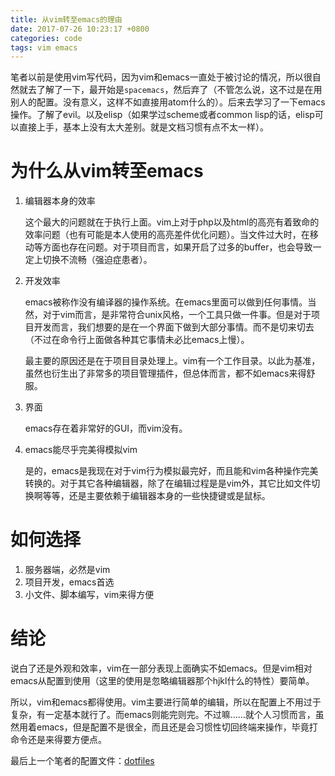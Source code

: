 ```yaml
---
title: 从vim转至emacs的理由
date: 2017-07-26 10:23:17 +0800
categories: code
tags: vim emacs
---
```


笔者以前是使用vim写代码，因为vim和emacs一直处于被讨论的情况，所以很自然就去了解了一下，最开始是`spacemacs`，然后弃了（不管怎么说，这不过是在用别人的配置。没有意义，这样不如直接用atom什么的）。后来去学习了一下emacs操作。了解了evil。以及elisp（如果学过scheme或者common lisp的话，elisp可以直接上手，基本上没有太大差别。就是文档习惯有点不太一样）。

# 为什么从vim转至emacs

1. 编辑器本身的效率

    这个最大的问题就在于执行上面。vim上对于php以及html的高亮有着致命的效率问题（也有可能是本人使用的高亮差件优化问题）。当文件过大时，在移动等方面也存在问题。对于项目而言，如果开启了过多的buffer，也会导致一定上切换不流畅（强迫症患者）。

2. 开发效率

    emacs被称作没有编译器的操作系统。在emacs里面可以做到任何事情。当然，对于vim而言，是非常符合unix风格，一个工具只做一件事。但是对于项目开发而言，我们想要的是在一个界面下做到大部分事情。而不是切来切去（不过在命令行上面做各种其它事情未必比emacs上慢）。

    最主要的原因还是在于项目目录处理上。vim有一个工作目录。以此为基准，虽然也衍生出了非常多的项目管理插件，但总体而言，都不如emacs来得舒服。
    
3. 界面

    emacs存在着非常好的GUI，而vim没有。
    
4. emacs能尽乎完美得模拟vim

    是的，emacs是我现在对于vim行为模拟最完好，而且能和vim各种操作完美转换的。对于其它各种编辑器，除了在编辑过程是是vim外，其它比如文件切换啊等等，还是主要依赖于编辑器本身的一些快捷键或是鼠标。
    
# 如何选择

1. 服务器端，必然是vim
2. 项目开发，emacs首选
3. 小文件、脚本编写，vim来得方便

# 结论

说白了还是外观和效率，vim在一部分表现上面确实不如emacs。但是vim相对emacs从配置到使用（这里的使用是忽略编辑器那个hjkl什么的特性）要简单。

所以，vim和emacs都得使用。vim主要进行简单的编辑，所以在配置上不用过于复杂，有一定基本就行了。而emacs则能完则完。不过嘛……就个人习惯而言，虽然用着emacs，但是配置不是很全，而且还是会习惯性切回终端来操作，毕竟打命令还是来得要方便点。

最后上一个笔者的配置文件：[dotfiles](https://github.com/Vonfry/dotfiles)


